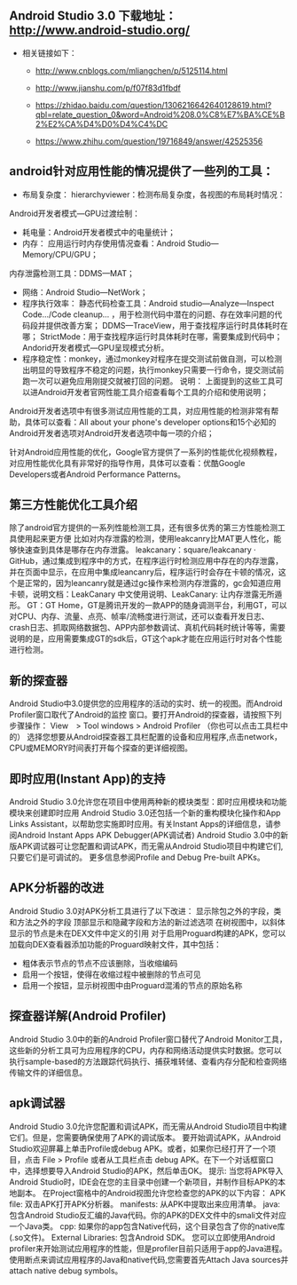 ## Android Studio 3.0 下载地址：http://www.android-studio.org/

- 相关链接如下：
  - http://www.cnblogs.com/mliangchen/p/5125114.html

  - http://www.jianshu.com/p/f07f83d1fbdf

  - https://zhidao.baidu.com/question/1306216642640128619.html?qbl=relate_question_0&word=Android%208.0%C8%E7%BA%CE%B2%E2%CA%D4%D0%D4%C4%DC

  - https://www.zhihu.com/question/19716849/answer/42525356

## android针对应用性能的情况提供了一些列的工具：
- 布局复杂度：
hierarchyviewer：检测布局复杂度，各视图的布局耗时情况：

Android开发者模式—GPU过渡绘制：

- 耗电量：Android开发者模式中的电量统计；
- 内存：
应用运行时内存使用情况查看：Android Studio—Memory/CPU/GPU；

内存泄露检测工具：DDMS—MAT；
- 网络：Android Studio—NetWork；
- 程序执行效率：
静态代码检查工具：Android studio—Analyze—Inspect Code.../Code cleanup... ，用于检测代码中潜在的问题、存在效率问题的代码段并提供改善方案；
DDMS—TraceView，用于查找程序运行时具体耗时在哪；
StrictMode：用于查找程序运行时具体耗时在哪，需要集成到代码中；
Andorid开发者模式—GPU呈现模式分析。
- 程序稳定性：monkey，通过monkey对程序在提交测试前做自测，可以检测出明显的导致程序不稳定的问题，执行monkey只需要一行命令，提交测试前跑一次可以避免应用刚提交就被打回的问题。
说明：
上面提到的这些工具可以进Android开发者官网性能工具介绍查看每个工具的介绍和使用说明；

Android开发者选项中有很多测试应用性能的工具，对应用性能的检测非常有帮助，具体可以查看：All about your phone's developer options和15个必知的Android开发者选项对Android开发者选项中每一项的介绍；

针对Android应用性能的优化，Google官方提供了一系列的性能优化视频教程，对应用性能优化具有非常好的指导作用，具体可以查看：优酷Google Developers或者Android Performance Patterns。

## 第三方性能优化工具介绍
除了android官方提供的一系列性能检测工具，还有很多优秀的第三方性能检测工具使用起来更方便
比如对内存泄露的检测，使用leakcanry比MAT更人性化，能够快速查到具体是哪存在内存泄露。
leakcanary：square/leakcanary · GitHub，通过集成到程序中的方式，在程序运行时检测应用中存在的内存泄露，并在页面中显示，在应用中集成leancanry后，程序运行时会存在卡顿的情况，这个是正常的，因为leancanry就是通过gc操作来检测内存泄露的，gc会知道应用卡顿，说明文档：LeakCanary 中文使用说明、LeakCanary: 让内存泄露无所遁形。
GT：GT Home，GT是腾讯开发的一款APP的随身调测平台，利用GT，可以对CPU、内存、流量、点亮、帧率/流畅度进行测试，还可以查看开发日志、crash日志、抓取网络数据包、APP内部参数调试、真机代码耗时统计等等，需要说明的是，应用需要集成GT的sdk后，GT这个apk才能在应用运行时对各个性能进行检测。

## 新的探查器
Android Studio中3.0提供您的应用程序的活动的实时、统一的视图。而Android Profiler窗口取代了Android的监控 窗口。要打开Android的探查器，请按照下列步骤操作：
View　> Tool windows > Android Profiler （你也可以点击工具栏中的） 
选择您想要从Android探查器工具栏配置的设备和应用程序,点击network，CPU或MEMORY时间表打开每个探查的更详细视图。 

## 即时应用(Instant App)的支持
Android Studio 3.0允许您在项目中使用两种新的模块类型：即时应用模块和功能模块来创建即时应用
Android Studio 3.0还包括一个新的重构模块化操作和App Links Assistant，以帮助您实施即时应用。有关Instant Apps的详细信息，请参阅Android Instant Apps
APK Debugger(APK调试者)
Android Studio 3.0中的新版APK调试器可让您配置和调试APK，而无需从Android Studio项目中构建它们,只要它们是可调试的。 更多信息参阅Profile and Debug Pre-built APKs。

## APK分析器的改进
Android Studio 3.0对APK分析工具进行了以下改进：
显示除包之外的字段，类和方法之外的字段 
顶部显示和隐藏字段和方法的新过滤选项 
在树视图中，以斜体显示的节点是未在DEX文件中定义的引用 
对于启用Proguard构建的APK，您可以加载向DEX查看器添加功能的Proguard映射文件，其中包括： 
 - 粗体表示节点的节点不应该删除，当收缩编码 
 - 启用一个按钮，使得在收缩过程中被删除的节点可见 
 - 启用一个按钮，显示树视图中由Proguard混淆的节点的原始名称

## 探查器详解(Android Profiler)
Android Studio 3.0中的新的Android Profiler窗口替代了Android Monitor工具，这些新的分析工具可为应用程序的CPU，内存和网络活动提供实时数据。您可以执行sample-based的方法跟踪代码执行、捕获堆转储、查看内存分配和检查网络传输文件的详细信息。

## apk调试器
Android Studio 3.0允许您配置和调试APK，而无需从Android Studio项目中构建它们。但是，您需要确保使用了APK的调试版本。
要开始调试APK，从Android Studio欢迎屏幕上单击Profile或debug APK。或者，如果你已经打开了一个项目，点击 File > Profile 或者从工具栏点击 debug APK。在下一个对话框窗口中，选择想要导入Android Studio的APK，然后单击OK。
提示: 当您将APK导入Android Studio时，IDE会在您的主目录中创建一个新项目，并制作目标APK的本地副本。
在Project窗格中的Android视图允许您检查您的APK的以下内容：
APK file: 双击APK打开APK分析器。 
manifests: 从APK中提取出来应用清单。 
java: 包含Android Studio反汇编的Java代码。你的APK的DEX文件中的smali文件对应一个Java类。 
cpp: 如果你的app包含Native代码，这个目录包含了你的native库(.so文件)。 
External Libraries: 包含Android SDK。 
您可以立即使用Android profiler来开始测试应用程序的性能，但是profiler目前只适用于app的Java进程。使用断点来调试应用程序的Java和native代码,您需要首先Attach Java sources并attach native debug symbols。
